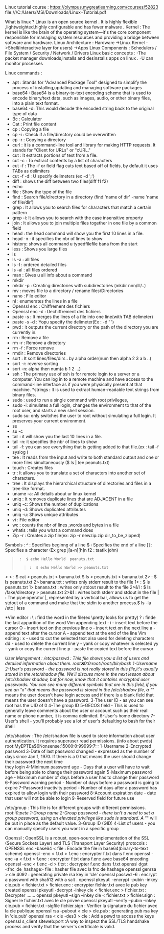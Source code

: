 Linux tutorial course : https://olympus.mygreatlearning.com/courses/52823 
file:///C:/Users/MSI/Downloads/Linux+Tutorial.pdf

What is linux ?
Linux is an open source  kernel . It is highly flexible ,lightweighted,highly configurable and has fewer malware .
Kernel : 
The kernel is like the brain of the operating system—it's the core component responsible for managing system resources and providing a bridge between software and hardware.
Linux Architecture : 
Hardware ->Linux Kernel ->Shell(Interacitve layer for users) ->Apps
Linux Components :
Schedulers / File System / Security / Network / Drivers
Linux basic concepts :
-The packet manager downloads,installs and desinstalls apps on linux .
-U can monitor processes

Linux commands :
 * apt    : Stands for "Advanced Package Tool" designed to simplify the process of installing,updating and managing software packages
 * base64 : Base64 is a binary-to-text encoding scheme that is used to encode binary/text data, such as images, audio, or other binary files, into a plain text format.
 * base64 -d: This would decode the encoded string back to the original type of data 
 * Bc     : Calculator 
 * Cat    : Print file content
 * cp     : Copying a file
 * cp -i  : Check if a file/directory could be overwritten 
 * cp -r  : Copying a directory
 * curl   : it is a command-line tool and library for making HTTP requests. It stands for "Client for URLs" or "cURL."
 * cut    : It extracts portions of text from a file. 
 * cut -c : To extract contents by a list of characters
 * cut -f : The -f or field flag cuts text based off of fields, by default it uses TABs as delimiters
 * cut -f -d : U specify delimeters (ex -d ';')
 * diff   : shows the  diff between two files(diff f1 f2)
 * echo
 * file   : Show the type of the file
 * find   : Search file/directory in a directory (find 'name of dir' -name 'name of file/dir')
 * grep   : It allows you to search files for characters that match a certain pattern
 * grep -i: It allows you to search with the case insensitive property
 * join   : It allows you to join multiple files together in one file  by a common field
 * head   : the head command will show you the first 10 lines in a file.
 * head -n : it specifies the nbr of lines to show 
 * history: shows all command u typedfilefile bana from the start
 * less   : Shows you large files
 * ls
 * ls -a  : all files
 * ls -l  : ordered detailed  files
 * ls -al : all files ordered
 * man    : Gives u all info about a command 
 * mkdir
 * mkdir -p : Creating directories with subdirectories (mkdir nnn/lll/..)
 * mv     : moves file to a directory / rename files/Directories
 * nano   :   File editor
 * nl     : enumerates the lines in a file
 * Openssl enc : Chiffrement des fichiers
 * Openssl enc -d : Dechiffrement des fichiers 
 * paste -s : It merges the lines of a file into one line(with TAB delimeter)
 * paste -s -d : Yopu specify the delimeter(Ex : -d ' ')
 * pwd    : it outputs the current directory or the path of the directory you are currently in.
 * rm     :   Remove a file
 * rm -r  : Remove a directory 
 * rm -f  :  Force remove
 * rmdir  : Remove directories
 * sort   :  It sort lines/files/dirs.. by alpha order(num then alpha 2 3 a b ..)
 * sort -r: reverse sorting
 * sort -n: alpha then num(a b 1 2 ...)
 * ssh    : The primary use of ssh is for remote login to a server or a computer. You can log in to a remote machine and have access to the command-line interface as     if  you were physically present at that machine.
 *strings : It is used to extract human-readable text strings from binary files.
 * sudo   : used to run a single command with root privileges,  
 * sudo -i: simulates a full login, changes the environment to that of the root user, and starts a new shell session.
 * sudo su: only switches the user to root without simulating a full login. It preserves your current environment.
 * su
 * su -c
 * tail   : it will show you the last 10 lines in a file.
 * tail -n: it specifies the nbr of lines to show
 * tail -f: you can see everything that is getting added to that file.(ex : tail -f syslog )
 * tee    : It reads from the input and write to both standard output and one or more files simultaneously ($ ls | tee peanuts.txt)
 * touch  : Creates  files
 * tr     : It allows you to translate a set of characters into another set of characters. 
 * tree   : It displays the hierarchical structure of directories and files in a tree-like format. 
 * uname -a: All details about ur linux kernel
 * uniq   : It removes duplicate lines that are ADJACENT in a file
 * uniq -c: Shows the number of duplications 
 * uniq -d: Shows duplicated attributes
 * uniq -u: Shows unique attributes
 * vi     :  File editor
 * wc     : counts the nbr of lines ,words and bytes in a file
 * whatis : tells you what a command does
 * Zip -r : Creates a zip file(ex: zip -r newzip.zip dir_to_be_zipped)  

 
 
 Symbols  :
 ^      : Specifies beginng of a line
 $      : Specifies the end of a line
[]      : Specifies a character (Ex grep j[a-n][h]n f2 : taatik john)
 >      :  $ echo Hello World  peanuts.txt 
 >>     :  $ echo Hello World >> peanuts.txt 
 <  >   :  $ cat < peanuts.txt > banana.txt     $ ls < peanuts.txt > banana.txt
 2>     :  $ ls peanuts.txt 2> banana.txt : writes only stderr result to the file
 1>     :  $ ls peanuts.txt 1> banana.txt : writes only stdout result to the file
 2>&1   :  $ ls /fake/directory > peanuts.txt 2>&1 : wirtes both stderr and stdout in the file
 |      :  The pipe operator |, represented by a vertical bar, allows us to get the stdout of a command and make that the stdin to another process.$ ls -la /etc | less 
 
*Vim editor : 
 \      : find the word in the file(ex \pretty looks for pretty)
 ?      : finde the last apparition of the word
  Vim appending text :
 i - insert text before the cursor
 O - insert text on the previous line
 o - insert text on the next line
 a - append text after the cursor
 A - append text at the end of the line
  Vim editing :
 x - used to cut the selected text also used for deleting characters
 dd - used to delete the current line
 y - yank or copy whatever is selected
 yy - yank or copy the current line
 p - paste the copied text before the cursor

 *User Mangement :
 /etc/passwd  : This file shows you a list of users and detailed information about them. 
     root:x:0:0:root:/root:/bin/bash
     1-Username
     2-User's password - the password is not really stored in this file,it's usually stored in the /etc/shadow file. We'll discuss more in the next lesson about /etc/shadow      shadow, but for now, know that it contains encrypted user passwords. You can see many different symbols that are in this field, if you see an "x" that means the             password is stored in the /etc/shadow file, a "*" means the user doesn't have login access and if there is a blank field that means the user doesn't have a password.
     3-The user ID - as you can see root has the UID of 0
     4-The group ID
     5-GECOS field - This is used to generally leave comments about the user or account such as their real name or phone number, it is comma delimited.
     6-User's home directory
     7-User's shell - you'll probably see a lot of user's defaulting to bash for their shell
     
 /etc/shadow  : The /etc/shadow file is used to store information about user authentication. It requires superuser read permissions. (info about pwds)
     root:MyEPTEa$6Nonsense:15000:0:99999:7:::
     1-Username
     2-Encrypted password
     3-Date of last password changed - expressed as the number of days since Jan 1, 1970. If there is a 0 that means the user should change their password the next time    
     they login
     4-Minimum password age - Days that a user will have to wait before being able to change their password again
     5-Maximum password age - Maximum number of days before a user has to change their password
     6-Password warning period - Number of days before a password is going to expire
     7-Password inactivity period - Number of days after a password has expired to allow login with their password
     8-Account expiration date - date that user will not be able to login
     9-Reserved field for future use

 /etc/group  : This file is  for different groups with different permissions. 
     root:*:0:pete
     1-Group name
     2-Group password - there isn't a need to set a group password, using an elevated privilege like sudo is standard. A "*" will be put in place as the default value.
     3-Group ID (GID)
     4-List of users - you can manually specify users you want in a specific group



Openssl :
OpenSSL is a robust, open-source implementation of the SSL (Secure Sockets Layer) and TLS (Transport Layer Security) protocols :
OPENSSL enc -base64 < file                           : Encode the file in base64(binary-to-text scheme)
openssl -enc <alg>  < f.txt  > f.enc      : encrypter f.txt dans f.enc
openssl -enc -a <alg>  < f.txt  > f.enc      : encrypter f.txt dans f.enc avec base64 encoding
openssl -enc <alg>  < f.enc  -d > f.txt   : decrypter f.enc dans f.txt
openssl dgst <fnc_de_hashage> file        : hasher file avec la fnc de hashage
openssl genrsa > cle 4092                 : generating private rsa key in 'cle'
openssl passwd -6                         : encrypt a password with sha512 with a salt .
openssl pkeyutl -encrypt -pubin -inkey cle.pub < fichier.txt > fichier.enc : encrypter fichier.txt avec le pub key created
openssl pkeyutl -decrypt -inkey cle < fichier.enc >  fichier.txt           : Decrypter .......
openssl pkeyutl –sign –inkey cle < fichier.txt > fichier.sign              : Signer le fichier.txt avec le cle privée 
openssl pkeyutl –verify –pubin –inkey cle.pub < fichier.txt –sigfile fichier.sign : Verifier la signature du fichier avec la cle publique
openssl rsa -pubout < cle > cle.pub       : generating pub rsa key in 'cle.pub'
openssl rsa < cle -des3 > cle            : Add a pswd to access the keys
openssl s_client siteweb:port             :A way to inspect the SSL/TLS handshake process and verify that the server's certificate is valid.

